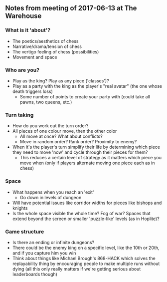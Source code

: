 ## Notes from meeting of 2017-06-13 at The Warehouse

### What is it 'about'?

* The poetics/aesthetics of chess
* Narrative/drama/tension of chess
* The vertigo feeling of chess (possibilities)
* Movement and space

### Who are you?

* Play as the king? Play as any piece ('classes')?
* Play as a party with the king as the player's "real avatar" (the one whose death triggers loss)
  - Some number of points to create your party with (could take all pawns, two queens, etc.)

### Turn taking

* How do you work out the turn order?
* All pieces of one colour move, then the other color
  - All move at once? What about conflicts?
  - Move in random order? Rank order? Proximity to enemy?
* When it's the player's turn simplify their life by determining which piece they need to move 'now' and cycle through their pieces for them?
  - This reduces a certain level of strategy as it matters which piece you move when (only if players alternate moving one piece each as in chess)

### Space

* What happens when you reach an 'exit'
  - Go down in levels of dungeon
* Will have potential issues like corridor widths for pieces like bishops and knights
* Is the whole space visible the whole time? Fog of war? Spaces that extend beyond the screen or smaller 'puzzle-like' levels (as in Hoplite)?

### Game structure

* Is there an ending or infinite dungeons?
* There could be the enemy king on a specific level, like the 10th or 20th, and if you capture him you win
* Think about things like Michael Brough's 868-HACK which solves the replayability thing by encouraging people to make multiple runs without dying (all this only really matters if we're getting serious about leaderboards though)
